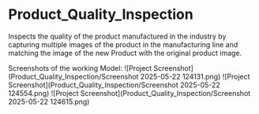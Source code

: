 # Product_Quality_Inspection
Inspects the quality of the product manufactured in the industry by capturing multiple images of the product in the manufacturing line and matching the image of the new Product with the original product image.

Screenshots of the working Model:
![Project Screenshot](Product_Quality_Inspection/Screenshot 2025-05-22 124131.png)
![Project Screenshot](Product_Quality_Inspection/Screenshot 2025-05-22 124554.png)
![Project Screenshot](Product_Quality_Inspection/Screenshot 2025-05-22 124615.png)

